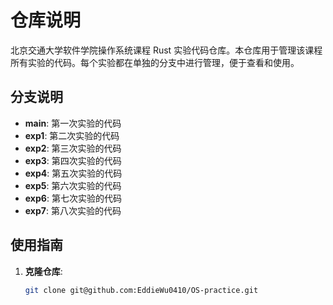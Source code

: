 # 仓库说明

北京交通大学软件学院操作系统课程 Rust 实验代码仓库。本仓库用于管理该课程所有实验的代码。每个实验都在单独的分支中进行管理，便于查看和使用。

## 分支说明

- **main**: 第一次实验的代码
- **exp1**: 第二次实验的代码
- **exp2**: 第三次实验的代码
- **exp3**: 第四次实验的代码
- **exp4**: 第五次实验的代码
- **exp5**: 第六次实验的代码
- **exp6**: 第七次实验的代码
- **exp7**: 第八次实验的代码

## 使用指南

1. **克隆仓库**:
   ```bash
   git clone git@github.com:EddieWu0410/OS-practice.git

